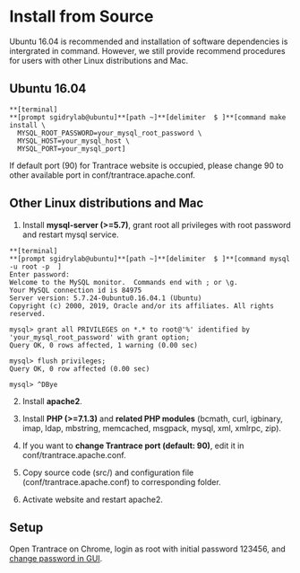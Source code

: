 # Install from Source

<span id='make'></span>

Ubuntu 16.04 is recommended and installation of software dependencies is intergrated in command. However, we still provide recommend procedures for users with other Linux distributions and Mac.

## Ubuntu 16.04

```
**[terminal]
**[prompt sgidrylab@ubuntu]**[path ~]**[delimiter  $ ]**[command make install \
  MYSQL_ROOT_PASSWORD=your_mysql_root_password \
  MYSQL_HOST=your_mysql_host \
  MYSQL_PORT=your_mysql_port]
```

If default port (90) for Trantrace website is occupied, please change 90 to other available port in conf/trantrace.apache.conf.

## Other Linux distributions and Mac

  1. Install **mysql-server (>=5.7)**, grant root all privileges with root password and restart mysql service.

  ```
  **[terminal]
  **[prompt sgidrylab@ubuntu]**[path ~]**[delimiter  $ ]**[command mysql -u root -p  ]
  Enter password:
  Welcome to the MySQL monitor.  Commands end with ; or \g.
  Your MySQL connection id is 84975
  Server version: 5.7.24-0ubuntu0.16.04.1 (Ubuntu)
  Copyright (c) 2000, 2019, Oracle and/or its affiliates. All rights reserved.

  mysql> grant all PRIVILEGES on *.* to root@'%' identified by 'your_mysql_root_password' with grant option;
  Query OK, 0 rows affected, 1 warning (0.00 sec)

  mysql> flush privileges;
  Query OK, 0 row affected (0.00 sec)

  mysql> ^DBye
  ```
  
  2. Install **apache2**.
  
  3. Install **PHP (>=7.1.3)** and **related PHP modules** (bcmath, curl, igbinary, imap, ldap, mbstring, memcached, msgpack, mysql, xml, xmlrpc, zip).
  
  4. If you want to **change Trantrace port (default: 90)**, edit it in conf/trantrace.apache.conf.
  
  5. Copy source code (src/) and configuration file (conf/trantrace.apache.conf) to corresponding folder.
  
  6. Activate website and restart apache2.
  

## Setup

Open Trantrace on Chrome, login as root with initial password 123456, and [change password in GUI](../interface/root.md#change-password).
